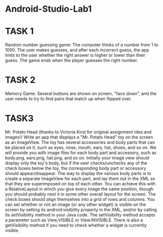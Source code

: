 # Android-Studio-Lab1

# TASK 1

Random number guessing game: The computer thinks of a number from 1 to 1000. The user makes
guesses, and after each incorrect guess, the app hints to the user whether the right answer is higher or lower
than their guess. The game ends when the player guesses the right number.

# TASK 2

Memory Game: Several buttons are shown on screen, "face down", and the user needs to try to find pairs
that match up when flipped over.

# TASK3

Mr. Potato Head (thanks to Victoria Kirst for original assignment idea and images!) Write an app that displays a "Mr. Potato Head" toy on the screen as an ImageView. The toy has several accessories and body parts that can be placed on it, such as eyes, nose, mouth, ears, hat, shoes, and so on. We will provide you with image files for each body part and accessory, such as body.png, ears.png, hat.png, and so on. Initially your image view should display only the toy's body, but if the user checks/unchecks any of the check boxes below
the toy, the corresponding body part or accessory should appear/disappear. The way to display the various body parts is to create a separate ImageView for each part, and lay them out in the XML so that they are superimposed on top of each other. You can achieve this with a RelativeLayout in which you give every image the same position, though you should probably nest it in some other overall layout for the screen. The check boxes should align themselves into a grid of rows and columns. You can set whether or not an image (or any other widget) is visible on the screen by setting its android:visibility property in the XML, and/or by calling its setVisibility method in your Java code. The setVisibility method accepts a parameter such as View.VISIBLE or View.INVISIBLE. There is also a getVisibility method if you need to check whether a widget is currently visible.
